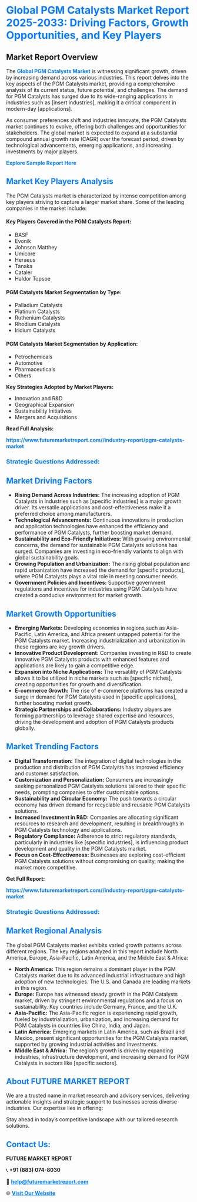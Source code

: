 <h1 style="color: #007BFF;">Global PGM Catalysts Market Report 2025-2033: Driving Factors, Growth Opportunities, and Key Players</h1>

<section id="overview">
<h2>Market Report Overview</h2>
<p>The <a href="https://www.futuremarketreport.com//industry-report/pgm-catalysts-market" style="color: #007BFF; text-decoration: none;"><strong>Global PGM Catalysts Market</strong></a> is witnessing significant growth, driven by increasing demand across various industries. This report delves into the key aspects of the PGM Catalysts market, providing a comprehensive analysis of its current status, future potential, and challenges. The demand for PGM Catalysts has surged due to its wide-ranging applications in industries such as [insert industries], making it a critical component in modern-day [applications].</p>
<p>As consumer preferences shift and industries innovate, the PGM Catalysts market continues to evolve, offering both challenges and opportunities for stakeholders. The global market is expected to expand at a substantial compound annual growth rate (CAGR) over the forecast period, driven by technological advancements, emerging applications, and increasing investments by major players.</p>
</section>

<section id="overview">
<p><a href="https://www.futuremarketreport.com//request-sample/reportId=46539" style="color: #007BFF; text-decoration: none;"><strong>Explore Sample Report Here</strong></a></p>
</section>

<section id="key-players">
<h2 style="color: #007BFF;">Market Key Players Analysis</h2>
<p>The PGM Catalysts market is characterized by intense competition among key players striving to capture a larger market share. Some of the leading companies in the market include:</p>
<h4>Key Players Covered in the PGM Catalysts Report:</h4>
<ul><li>BASF</li><li>Evonik</li><li>Johnson Matthey</li><li>Umicore</li><li>Heraeus</li><li>Tanaka</li><li>Cataler</li><li>Haldor Topsoe</li></ul>
<h4>PGM Catalysts Market Segmentation by Type:</h4>
<ul><li>Palladium Catalysts</li><li>Platinum Catalysts</li><li>Ruthenium Catalysts</li><li>Rhodium Catalysts</li><li>Iridium Catalysts</li></ul>

<h4>PGM Catalysts Market Segmentation by Application:</h4>
<ul><li>Petrochemicals</li><li>Automotive</li><li>Pharmaceuticals</li><li>Others</li></ul>
<p><strong>Key Strategies Adopted by Market Players:</strong></p>
<ul>
<li>Innovation and R&D</li>
<li>Geographical Expansion</li>
<li>Sustainability Initiatives</li>
<li>Mergers and Acquisitions</li>
</ul>
</section>

<section>
<p><strong>Read Full Analysis: </strong></p><a href="https://www.futuremarketreport.com//industry-report/pgm-catalysts-market" style="color: #007BFF; text-decoration: none;"><strong>https://www.futuremarketreport.com//industry-report/pgm-catalysts-market</strong></a>
<h3 style="color: #007BFF;">Strategic Questions Addressed:</h3>
</section>

<section id="driving-factors">
<h2 style="color: #007BFF;">Market Driving Factors</h2>
<ul>
<li><strong>Rising Demand Across Industries:</strong> The increasing adoption of PGM Catalysts in industries such as [specific industries] is a major growth driver. Its versatile applications and cost-effectiveness make it a preferred choice among manufacturers.</li>
<li><strong>Technological Advancements:</strong> Continuous innovations in production and application technologies have enhanced the efficiency and performance of PGM Catalysts, further boosting market demand.</li>
<li><strong>Sustainability and Eco-Friendly Initiatives:</strong> With growing environmental concerns, the demand for sustainable PGM Catalysts solutions has surged. Companies are investing in eco-friendly variants to align with global sustainability goals.</li>
<li><strong>Growing Population and Urbanization:</strong> The rising global population and rapid urbanization have increased the demand for [specific products], where PGM Catalysts plays a vital role in meeting consumer needs.</li>
<li><strong>Government Policies and Incentives:</strong> Supportive government regulations and incentives for industries using PGM Catalysts have created a conducive environment for market growth.</li>
</ul>
</section>

<section id="growth-opportunities">
<h2 style="color: #007BFF;">Market Growth Opportunities</h2>
<ul>
<li><strong>Emerging Markets:</strong> Developing economies in regions such as Asia-Pacific, Latin America, and Africa present untapped potential for the PGM Catalysts market. Increasing industrialization and urbanization in these regions are key growth drivers.</li>
<li><strong>Innovative Product Development:</strong> Companies investing in R&D to create innovative PGM Catalysts products with enhanced features and applications are likely to gain a competitive edge.</li>
<li><strong>Expansion into Niche Applications:</strong> The versatility of PGM Catalysts allows it to be utilized in niche markets such as [specific niches], creating opportunities for growth and diversification.</li>
<li><strong>E-commerce Growth:</strong> The rise of e-commerce platforms has created a surge in demand for PGM Catalysts used in [specific applications], further boosting market growth.</li>
<li><strong>Strategic Partnerships and Collaborations:</strong> Industry players are forming partnerships to leverage shared expertise and resources, driving the development and adoption of PGM Catalysts products globally.</li>
</ul>
</section>

<section id="trending-factors">
<h2 style="color: #007BFF;">Market Trending Factors</h2>
<ul>
<li><strong>Digital Transformation:</strong> The integration of digital technologies in the production and distribution of PGM Catalysts has improved efficiency and customer satisfaction.</li>
<li><strong>Customization and Personalization:</strong> Consumers are increasingly seeking personalized PGM Catalysts solutions tailored to their specific needs, prompting companies to offer customizable options.</li>
<li><strong>Sustainability and Circular Economy:</strong> The push towards a circular economy has driven demand for recyclable and reusable PGM Catalysts solutions.</li>
<li><strong>Increased Investment in R&D:</strong> Companies are allocating significant resources to research and development, resulting in breakthroughs in PGM Catalysts technology and applications.</li>
<li><strong>Regulatory Compliance:</strong> Adherence to strict regulatory standards, particularly in industries like [specific industries], is influencing product development and quality in the PGM Catalysts market.</li>
<li><strong>Focus on Cost-Effectiveness:</strong> Businesses are exploring cost-efficient PGM Catalysts solutions without compromising on quality, making the market more competitive.</li>
</ul>
</section>

<section>
<p><strong>Get Full Report: </strong></p><a href="https://www.futuremarketreport.com//industry-report/pgm-catalysts-market" style="color: #007BFF; text-decoration: none;"><strong>https://www.futuremarketreport.com//industry-report/pgm-catalysts-market</strong></a>
<h3 style="color: #007BFF;">Strategic Questions Addressed:</h3>
</section>


<section id="regional-analysis">
<h2 style="color: #007BFF;">Market Regional Analysis</h2>
<p>The global PGM Catalysts market exhibits varied growth patterns across different regions. The key regions analyzed in this report include North America, Europe, Asia-Pacific, Latin America, and the Middle East & Africa:</p>
<ul>
<li><strong>North America:</strong> This region remains a dominant player in the PGM Catalysts market due to its advanced industrial infrastructure and high adoption of new technologies. The U.S. and Canada are leading markets in this region.</li>
<li><strong>Europe:</strong> Europe has witnessed steady growth in the PGM Catalysts market, driven by stringent environmental regulations and a focus on sustainability. Key countries include Germany, France, and the U.K.</li>
<li><strong>Asia-Pacific:</strong> The Asia-Pacific region is experiencing rapid growth, fueled by industrialization, urbanization, and increasing demand for PGM Catalysts in countries like China, India, and Japan.</li>
<li><strong>Latin America:</strong> Emerging markets in Latin America, such as Brazil and Mexico, present significant opportunities for the PGM Catalysts market, supported by growing industrial activities and investments.</li>
<li><strong>Middle East & Africa:</strong> The region’s growth is driven by expanding industries, infrastructure development, and increasing demand for PGM Catalysts in sectors like [specific sectors].</li>
</ul>
</section>

<footer>
<h2 style="color: #007BFF;">About FUTURE MARKET REPORT</h2>
<p>We are a trusted name in market research and advisory services, delivering actionable insights and strategic support to businesses across diverse industries. Our expertise lies in offering:</p>

<p>Stay ahead in today’s competitive landscape with our tailored research solutions.</p>

<h2 style="color: #007BFF;">Contact Us:</h2>
<p><strong>FUTURE MARKET REPORT</strong></p>
<p>📞 <strong>+91 (883) 074-8030</strong></p>
<p>📧 <strong><a href="mailto:help@futuremarketreport.com" style="color: #007BFF;">help@futuremarketreport.com</a></strong></p>
<p>🌐 <strong><a href="https://www.futuremarketreport.com/" style="color: #007BFF;">Visit Our Website</a></strong></p>
</footer>